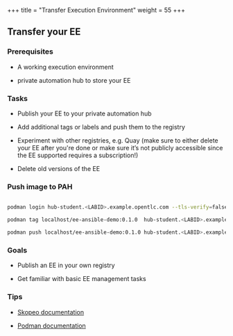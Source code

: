 +++
title = "Transfer Execution Environment"
weight = 55
+++

## Transfer your EE

### Prerequisites

* A working execution environment

* private automation hub to store your EE

### Tasks

* Publish your EE to your private automation hub

* Add additional tags or labels and push them to the registry

* Experiment with other registries, e.g. Quay (make sure to either delete your EE after you're done or make sure it’s not publicly accessible since the EE supported requires a subscription!)

* Delete old versions of the EE

### Push image to PAH

```bash

podman login hub-student.<LABID>.example.opentlc.com --tls-verify=false --username admin --password <YOURPASSWORD>

podman tag localhost/ee-ansible-demo:0.1.0  hub-student.<LABID>.example.opentlc.com/ee-ansible-demo:latest

podman push localhost/ee-ansible-demo:0.1.0 hub-student.<LABID>.example.opentlc.com/ee-ansible-demo --tls-verify=false
```

### Goals

* Publish an EE in your own registry

* Get familiar with basic EE management tasks

### Tips

* [Skopeo documentation](https://github.com/containers/skopeo)

* [Podman documentation](https://docs.podman.io/en/latest/)
